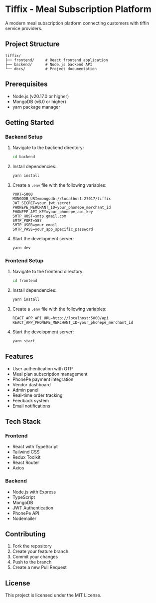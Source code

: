 # Tiffix - Meal Subscription Platform

A modern meal subscription platform connecting customers with tiffin service providers.

## Project Structure

```
tiffix/
├── frontend/     # React frontend application
├── backend/      # Node.js backend API
└── docs/         # Project documentation
```

## Prerequisites

- Node.js (v20.17.0 or higher)
- MongoDB (v6.0 or higher)
- yarn package manager

## Getting Started

### Backend Setup

1. Navigate to the backend directory:
   ```bash
   cd backend
   ```

2. Install dependencies:
   ```bash
   yarn install
   ```

3. Create a `.env` file with the following variables:
   ```
   PORT=5000
   MONGODB_URI=mongodb://localhost:27017/tiffix
   JWT_SECRET=your_jwt_secret
   PHONEPE_MERCHANT_ID=your_phonepe_merchant_id
   PHONEPE_API_KEY=your_phonepe_api_key
   SMTP_HOST=smtp.gmail.com
   SMTP_PORT=587
   SMTP_USER=your_email
   SMTP_PASS=your_app_specific_password
   ```

4. Start the development server:
   ```bash
   yarn dev
   ```

### Frontend Setup

1. Navigate to the frontend directory:
   ```bash
   cd frontend
   ```

2. Install dependencies:
   ```bash
   yarn install
   ```

3. Create a `.env` file with the following variables:
   ```
   REACT_APP_API_URL=http://localhost:5000/api
   REACT_APP_PHONEPE_MERCHANT_ID=your_phonepe_merchant_id
   ```

4. Start the development server:
   ```bash
   yarn start
   ```

## Features

- User authentication with OTP
- Meal plan subscription management
- PhonePe payment integration
- Vendor dashboard
- Admin panel
- Real-time order tracking
- Feedback system
- Email notifications

## Tech Stack

### Frontend
- React with TypeScript
- Tailwind CSS
- Redux Toolkit
- React Router
- Axios

### Backend
- Node.js with Express
- TypeScript
- MongoDB
- JWT Authentication
- PhonePe API
- Nodemailer

## Contributing

1. Fork the repository
2. Create your feature branch
3. Commit your changes
4. Push to the branch
5. Create a new Pull Request

## License

This project is licensed under the MIT License. 